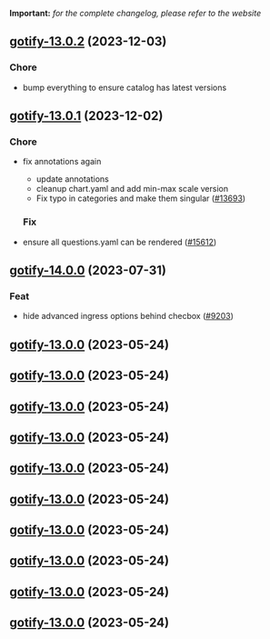 **Important:**
*for the complete changelog, please refer to the website*




## [gotify-13.0.2](https://github.com/truecharts/charts/compare/gotify-13.0.1...gotify-13.0.2) (2023-12-03)

### Chore

- bump everything to ensure catalog has latest versions
  
  


## [gotify-13.0.1](https://github.com/truecharts/charts/compare/gotify-14.0.0...gotify-13.0.1) (2023-12-02)

### Chore

- fix annotations again
  - update annotations
  - cleanup chart.yaml and add min-max scale version
  - Fix typo in categories and make them singular ([#13693](https://github.com/truecharts/charts/issues/13693))
  
  ### Fix

- ensure all questions.yaml can be rendered ([#15612](https://github.com/truecharts/charts/issues/15612))
  
  











## [gotify-14.0.0](https://github.com/truecharts/charts/compare/gotify-13.0.0...gotify-14.0.0) (2023-07-31)

### Feat

- hide advanced ingress options behind checbox ([#9203](https://github.com/truecharts/charts/issues/9203))
  
  


## [gotify-13.0.0](https://github.com/truecharts/charts/compare/gotify-12.0.8...gotify-13.0.0) (2023-05-24)




## [gotify-13.0.0](https://github.com/truecharts/charts/compare/gotify-12.0.8...gotify-13.0.0) (2023-05-24)




## [gotify-13.0.0](https://github.com/truecharts/charts/compare/gotify-12.0.8...gotify-13.0.0) (2023-05-24)




## [gotify-13.0.0](https://github.com/truecharts/charts/compare/gotify-12.0.8...gotify-13.0.0) (2023-05-24)




## [gotify-13.0.0](https://github.com/truecharts/charts/compare/gotify-12.0.8...gotify-13.0.0) (2023-05-24)




## [gotify-13.0.0](https://github.com/truecharts/charts/compare/gotify-12.0.8...gotify-13.0.0) (2023-05-24)




## [gotify-13.0.0](https://github.com/truecharts/charts/compare/gotify-12.0.8...gotify-13.0.0) (2023-05-24)




## [gotify-13.0.0](https://github.com/truecharts/charts/compare/gotify-12.0.8...gotify-13.0.0) (2023-05-24)




## [gotify-13.0.0](https://github.com/truecharts/charts/compare/gotify-12.0.8...gotify-13.0.0) (2023-05-24)




## [gotify-13.0.0](https://github.com/truecharts/charts/compare/gotify-12.0.8...gotify-13.0.0) (2023-05-24)




